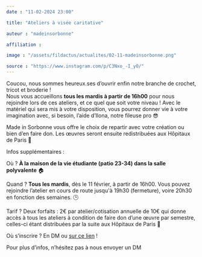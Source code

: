 ```yaml
---
date : "11-02-2024 23:00"

title: "Ateliers à visée caritative"

auteur : "madeinsorbonne" 

affiliation : 

image : "/assets/fildactus/actualites/02-11-madeinsorbonne.png"

source : "https://www.instagram.com/p/C3Nxo_-I_yO/"
---
```


Coucou, nous sommes heureux.ses d’ouvrir enfin notre branche de crochet, tricot et broderie !  
Nous vous accueillons __tous les mardis à partir de 16h00__ pour nous rejoindre lors de ces ateliers, et ce quel que soit votre niveau ! Avec le matériel qui sera mis à votre disposition, vous pourrez donner vie à votre imagination avec, si besoin, l’aide d’Ilona, notre fileuse pro 😎

Made in Sorbonne vous offre le choix de repartir avec votre création ou bien d’en faire don. Les œuvres seront ensuite redistribuées aux Hôpitaux de Paris 🏥

Infos supplémentaires :

Où ? __À la maison de la vie étudiante (patio 23-34) dans la salle polyvalente__ 🏠

Quand ? __Tous les mardis__, dès le 11 février, à partir de 16h00. Vous pouvez rejoindre l’atelier en cours de route jusqu'à 19h30 (fermeture), voire 20h30 en fonction des semaines. 🕒

Tarif ? Deux forfaits : 2€ par atelier/cotisation annuelle de 10€ qui donne accès à tous les ateliers à condition de faire don d’une œuvre par semestre, celles-ci étant distribuées par la suite aux Hôpitaux de Paris 🧸

Où s’inscrire ? En DM ou [sur ce lien](https://www.helloasso.com/associations/made-in-sorbonne/adhesions/ateliers-crochet-tricot-broderie) !

Pour plus d’infos, n’hésitez pas à nous envoyer un DM
